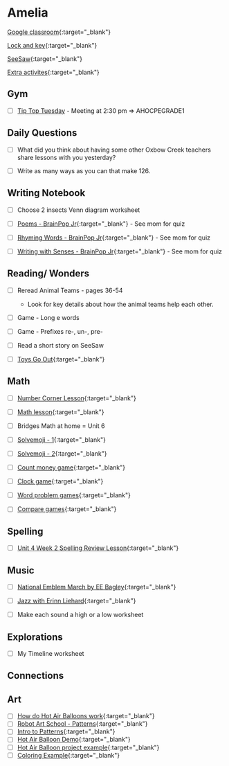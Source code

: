 # Amelia

[Google classroom](https://classroom.google.com/){:target="_blank"}

[Lock and key](https://www.ahschools.us/sign-in){:target="_blank"}

[SeeSaw](https://app.seesaw.me/){:target="_blank"}

[Extra activites](Amelia_extra){:target="_blank"}

## Gym 
  - [ ] [Tip Top Tuesday](https://meet.google.com) - Meeting at 2:30 pm => AHOCPEGRADE1


## Daily Questions

 - [ ] What did you think about having some other Oxbow Creek teachers share lessons with you yesterday?
 - [ ] Write as many ways as you can that make 126.


## Writing Notebook
  - [ ] Choose 2 insects Venn diagram worksheet
  - [ ] [Poems - BrainPop Jr](https://jr.brainpop.com/readingandwriting/writing/poems/){:target="_blank"} - See mom for quiz
  - [ ] [Rhyming Words - BrainPop Jr](https://jr.brainpop.com/readingandwriting/phonics/rhymingwords/){:target="_blank"} - See mom for quiz
  - [ ] [Writing with Senses - BrainPop Jr](https://jr.brainpop.com/readingandwriting/writing/writingwiththesenses/){:target="_blank"} - See mom for quiz


## Reading/ Wonders
  - [ ] Reread Animal Teams - pages 36-54
    - Look for key details about how the animal teams help each other.
  - [ ] Game - Long e words 
  - [ ] Game -  Prefixes re-, un-, pre- 
  - [ ] Read a short story on SeeSaw
  - [ ] [Toys Go Out](https://docs.google.com/document/d/1ucISWm50hSFFfUmbYSedTSbLlBP3UXRR5yTle4iao7Y/edit?usp=sharing){:target="_blank"}


## Math
  - [ ] [Number Corner Lesson](https://drive.google.com/file/d/1f8OqDpuBE7_guqS5s1LRK37nWfVxMbq6/view){:target="_blank"}
  - [ ] [Math lesson](https://drive.google.com/file/d/1jLXVHVwOT1-WHJkjqYFyOJ0fUiDBVR21/view?usp=sharing){:target="_blank"}
  - [ ] Bridges Math at home = Unit 6
  - [ ] [Solvemoji - 1](https://www.solvemoji.com/Puzzle/Puzzle/34943){:target="_blank"}
  - [ ] [Solvemoji - 2](https://www.solvemoji.com/Puzzle/Puzzle/35412){:target="_blank"}
  - [ ] [Count money game](https://www.ixl.com/math/grade-1/count-pennies-nickels-and-dimes){:target="_blank"}
  - [ ] [Clock game](https://www.ixl.com/math/grade-1/match-analog-and-digital-clocks){:target="_blank"}
  - [ ] [Word problem games](https://www.ixl.com/math/grade-1/addition-word-problems-one-digit-plus-two-digit-numbers){:target="_blank"}
  - [ ] [Compare games](https://www.ixl.com/math/grade-1/compare-numbers-up-to-100-using-symbols){:target="_blank"}
  

## Spelling
 - [ ] [Unit 4 Week 2 Spelling Review Lesson](https://drive.google.com/file/d/1cP8wq9252-XqgEs1QIoW9Pk0l7x1b9ie/view){:target="_blank"}


## Music
- [ ] [National Emblem March by EE Bagley](https://www.youtube.com/watch?v=U40OIESDwlU){:target="_blank"}
- [ ] [Jazz with Erinn Liehard](https://www.youtube.com/watch?v=ltVQGI9B868){:target="_blank"}
- [ ] Make each sound a high or a low worksheet


## Explorations
- [ ] My Timeline worksheet


## Connections

## Art
- [ ] [How do Hot Air Balloons work](https://www.youtube.com/watch?v=ABsVP41-EeY){:target="_blank"}
- [ ] [Robot Art School - Patterns](https://www.youtube.com/watch?v=gAh1J3Ljj-M){:target="_blank"}
- [ ] [Intro to Patterns](https://drive.google.com/open?id=1xMPTfO0YxkXdai9NT-j8kiLMTeGiXTAF&authuser=0){:target="_blank"}
- [ ] [Hot Air Balloon Demo](https://drive.google.com/open?id=1inaPCJEF1fsP-zcsPTpFZfr6tyO4FaW7&authuser=0){:target="_blank"}
- [ ] [Hot Air Balloon project example](https://drive.google.com/open?id=1MlnOgMbAkF2O8cuoeIpEDy7NwI0AyRFj&authuser=0){:target="_blank"}
- [ ] [Coloring Example](https://drive.google.com/open?id=1Br8xcgntgsYlDfl86qa0figKQhHxvR_s&authuser=0){:target="_blank"}
